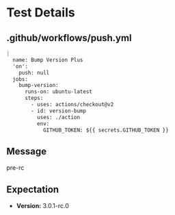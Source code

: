 # Test Details
## .github/workflows/push.yml
```YAML
|
  name: Bump Version Plus
  'on':
    push: null
  jobs:
    bump-version:
      runs-on: ubuntu-latest
      steps:
        - uses: actions/checkout@v2
        - id: version-bump
          uses: ./action
          env:
            GITHUB_TOKEN: ${{ secrets.GITHUB_TOKEN }}

```
## Message
pre-rc
## Expectation
- **Version:** 3.0.1-rc.0